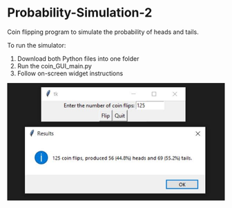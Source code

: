 # Probability-Simulation-2

Coin flipping program to simulate the probability of heads and tails.

To run the simulator:
1. Download both Python files into one folder
2. Run the coin_GUI_main.py
3. Follow on-screen widget instructions

![](images/coin1.jpg)
